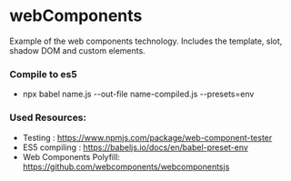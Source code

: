 # webComponents
Example of the web components technology. Includes the template, slot, shadow DOM and custom elements.
### Compile to es5
- npx babel name.js --out-file name-compiled.js --presets=env

### Used Resources:
- Testing : https://www.npmjs.com/package/web-component-tester
- ES5 compiling : https://babeljs.io/docs/en/babel-preset-env
- Web Components Polyfill: https://github.com/webcomponents/webcomponentsjs